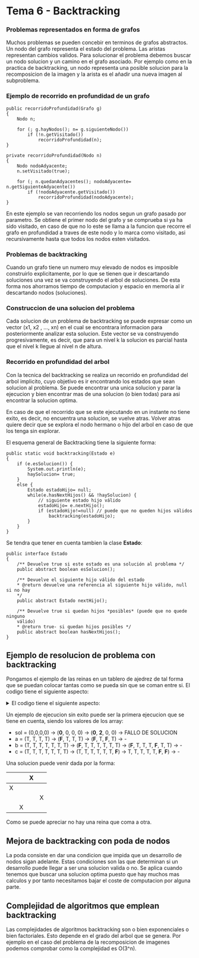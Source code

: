 # Tema 6 - Backtracking
### Problemas representados en forma de grafos
Muchos problemas se pueden concebir en terminos de grafos abstractos.
Un nodo del grafo representa el estado del problema. Las aristas representan cambios validos.
Para solucionar el problema debemos buscar un nodo solucion y un camino en el grafo asociado.
Por ejemplo como en la practica de backtracking, un nodo representa una posible solucion para la recomposicion de la imagen y la arista es el añadir una nueva imagen al subproblema.

### Ejemplo de recorrido en profundidad de un grafo
```
public recorridoProfundidad(Grafo g)  
{  
	Nodo n;  
	
	for (; g.hayNodos(); n= g.siguienteNodo())  
		if (!n.getVisitado())  
			recorridoProfundidad(n);  
}  

private recorridoProfundidad(Nodo n)  
{  
	Nodo nodoAdyacente;  
	n.setVisitado(true);  
	
	for (; n.quedanAdyacentes(); nodoAdyacente= n.getSiguienteAdyacente())  
		if (!nodoAdyacente.getVisitado())  
			recorridoProfundidad(nodoAdyacente);  
}
```
En este ejemplo se van recorriendo los nodos segun un grafo pasado por parametro. Se obtiene el primer nodo del grafo y se comprueba si ya ha sido visitado, en caso de que no lo este se llama a la funcion que recorre el grafo en profundidad a traves de este nodo y lo marca como visitado, asi recursivamente hasta que todos los nodos esten visitados.

### Problemas de backtracking
Cuando un grafo tiene un numero muy elevado de nodos es imposible construirlo explicitamente, por lo que se tienen que ir descartando soluciones una vez se va construyendo el arbol de soluciones. De esta forma nos ahorramos tiempo de computacion y espacio en memoria al ir descartando nodos (soluciones).

### Construccion de una solucion del problema
Cada solucion de un problema de backtracking se puede expresar como un vector (x1, x2 , ..., xn) en el cual se encontrara informacion para posteriormente analizar esta solucion. Este vector se va construyendo progresivamente, es decir, que para un nivel k la solucion es parcial hasta que el nivel k llegue al nivel n de altura.

### Recorrido en profundidad del arbol
Con la tecnica del backtracking se realiza un recorrido en profundidad del arbol implicito, cuyo objetivo es ir encontrando los estados que sean solucion al problema.
Se puede encontrar una unica solucion y parar la ejecucion y bien encontrar mas de una solucion (o bien todas) para asi encontrar la solucion optima.

En caso de que el recorrido que se este ejecutando en un instante no tiene exito, es decir, no encuentra una solucion, se vuelve atras. Volver atras quiere decir que se explora el nodo hermano o hijo del arbol en caso de que los tenga sin explorar.

El esquema general de Backtracking tiene la siguiente forma:

```
public static void backtracking(Estado e)  
{  
	if (e.esSolucion()) {  
		System.out.println(e);  
		haySolucion= true;  
	}  
	else {  
		Estado estadoHijo= null;  
		while(e.hasNextHijos() && !haySolucion) {  
			// siguiente estado hijo válido  
			estadoHijo= e.nextHijo();  
			if (estadoHijo!=null) // puede que no queden hijos válidos  
				backtracking(estadoHijo);  
		}  
	}  
}
```

Se tendra que tener en cuenta tambien la clase **Estado**:

```
public interface Estado  
{  
	/** Devuelve true si este estado es una solución al problema */  
	public abstract boolean esSolucion();  
	
	/** Devuelve el siguiente hijo válido del estado  
	* @return devuelve una referencia al siguiente hijo válido, null si no hay  
	*/  
	public abstract Estado nextHijo();
	  
	/** Devuelve true si quedan hijos *posibles* (puede que no quede ninguno  
	válido)  
	* @return true- si quedan hijos posibles */  
	public abstract boolean hasNextHijos();  
}
```

## Ejemplo de resolucion de problema con backtracking
Pongamos el ejemplo de las reinas en un tablero de ajedrez de tal forma que se puedan colocar tantas como se pueda sin que se coman entre si. El codigo tiene el siguiente aspecto:

<details><summary>El codigo tiene el siguiente aspecto:</summary><br/>

Clase completa
```java
public class AjedrezReinasUna
{
	static int n;
	static int[]sol; //indica nº fila en que se coloca una reina
	static boolean[]a;//indica si se puede colocar una reina en la fila i
	static boolean[]b;//indica si se puede colocar una reina en la diagonal i+j
	static boolean[]c;//indica si se puede colocar una reina en la diagonal i-j+n-1
	static boolean seEncontro; // ¿solución encontrada?

	public static void main (String arg[])
	{
		n=Integer.parseInt(arg[0]);
		sol = new int [n];
		a= new boolean [n];
		for (int i=0;i<n;i++) a[i]=true;
	
		b= new boolean [2*n-1];
		for (int i=0;i<2*n-2;i++) b[i]=true;
	
		c= new boolean [2*n-1];
		for (int i=0;i<2*n-2;i++) c[i]=true;
	
		seEncontro=false;
		
		backtracking (0);
	
		if (!seEncontro) System.out.println ("NO HAY SOLUCION");
	}

  

	static void backtracking (int j)
	{
	
		if (j==n) // ya están colocadas las n reinas
		{
			seEncontro=true;
			System.out.println("SOLUCION ENCONTRADA");
			for (int k=0;k<n;k++)
				System.out.println("COLUMNA "+k+" ** FILA "+sol[k]);
			System.out.println ();
		}
		else
			for (int i=0;i<n;i++)
				if (a[i] && b[i+j] && c[i-j+n-1]
					&& !seEncontro) // CORTOCIRCUITO
				{
					sol[j] =i;	
					a[i]=false;
					b[i+j]=false;
					c[i-j+n-1]=false;
	
					System.out.println ();
					for (int k=0;k<n;k++)
						System.out.println("COLUMNA "+k+" ** FILA "+sol[k]);
					System.out.println ();
	
					backtracking (j+1);
	
					a[i]=true;
					b[i+j]=true;
					c[i-j+n-1]=true;
				}
	}
}
```

</details>

Un ejemplo de ejecucion sin exito puede ser la primera ejecucion que se tiene en cuenta, siendo los valores de los array:
* sol = (0,0,0,0) -> (**0**, 0, 0, 0) -> (**0**, **2**, 0, 0) -> FALLO DE SOLUCION
* a = (T, T, T, T) -> (**F**, T, T, T) -> (**F**, T,  **F**, T) -> -
* b = (T, T, T, T, T, T, T) -> (**F**, T, T, T, T, T, T) -> (**F**, T, T, T, **F**, T, T) -> -
* c = (T, T, T, T, T, T, T) -> (T, T, T, T, T, T, **F**) -> T, T, T, T, T, **F**, **F**) -> -

 Una solucion puede venir dada por la forma:
 
 | |  | X | |
 |-|-|-|-|
 |X|  | | |
 | | | | X|
 | |X | |

Como se puede apreciar no hay una reina que coma a otra.


## Mejora de backtracking con poda de nodos
La poda consiste en dar una condicion que impida que un desarrollo de nodos sigan adelante. Estas condiciones son las que determinan si un desarrollo puede llegar a ser una solucion valida o no. Se aplica cuando tenemos que buscar una solucion optima puesto que hay muchos mas calculos y por tanto necesitamos bajar el coste de computacion por alguna parte.

## Complejidad de algoritmos que emplean backtracking
Las complejidades de algoritmos backtracking son o bien exponenciales o bien factoriales. Esto depende en el grado del arbol que se genera. Por ejemplo en el caso del problema de la recomposicion de imagenes podemos comprobar como la complejidad es O(3^n).
